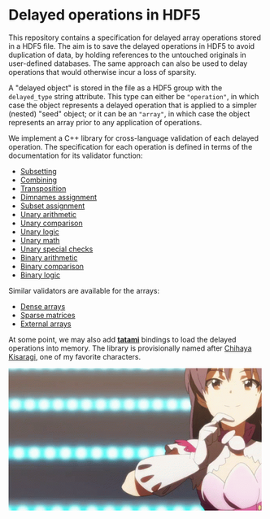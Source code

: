 # Delayed operations in HDF5

This repository contains a specification for delayed array operations stored in a HDF5 file.
The aim is to save the delayed operations in HDF5 to avoid duplication of data, by holding references to the untouched originals in user-defined databases.
The same approach can also be used to delay operations that would otherwise incur a loss of sparsity.

A "delayed object" is stored in the file as a HDF5 group with the `delayed_type` string attribute.
This type can either be `"operation"`, in which case the object represents a delayed operation that is applied to a simpler (nested) "seed" object;
or it can be an `"array"`, in which case the object represents an array prior to any application of operations. 

We implement a C++ library for cross-language validation of each delayed operation.
The specification for each operation is defined in terms of the documentation for its validator function:

- [Subsetting](https://ltla.github.io/chihaya/subset_8hpp.html)
- [Combining](https://ltla.github.io/chihaya/combine_8hpp.html)
- [Transposition](https://ltla.github.io/chihaya/transpose_8hpp.html)
- [Dimnames assignment](https://ltla.github.io/chihaya/dimnames_8hpp.html)
- [Subset assignment](https://ltla.github.io/chihaya/subset__assignment_8hpp.html)
- [Unary arithmetic](https://ltla.github.io/chihaya/unary__arithmetic_8hpp.html)
- [Unary comparison](https://ltla.github.io/chihaya/unary__comparison_8hpp.html)
- [Unary logic](https://ltla.github.io/chihaya/unary__logic_8hpp.html)
- [Unary math](https://ltla.github.io/chihaya/unary__math_8hpp.html)
- [Unary special checks](https://ltla.github.io/chihaya/unary__special__checks_8hpp.html)
- [Binary arithmetic](https://ltla.github.io/chihaya/binary__arithmetic_8hpp.html)
- [Binary comparison](https://ltla.github.io/chihaya/binary__comparison_8hpp.html)
- [Binary logic](https://ltla.github.io/chihaya/binary__logic_8hpp.html)

Similar validators are available for the arrays:

- [Dense arrays](https://ltla.github.io/chihaya/dense__array_8hpp.html)
- [Sparse matrices](https://ltla.github.io/chihaya/sparse__matrix_8hpp.html)
- [External arrays](https://ltla.github.io/chihaya/external_8hpp.html)

At some point, we may also add [**tatami**](https://github.com/LTLA/tatami) bindings to load the delayed operations into memory.
The library is provisionally named after [Chihaya Kisaragi](https://myanimelist.net/character/10369/Chihaya_Kisaragi), one of my favorite characters.

![Chihaya GIF](https://raw.githubusercontent.com/LTLA/acceptable-anime-gifs/master/registry/10278_Idolmaster/0001.gif)
